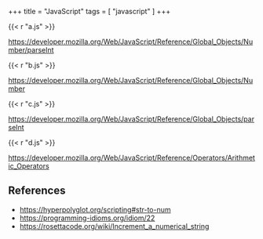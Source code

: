 +++
title = "JavaScript"
tags = [ "javascript" ]
+++

{{< r "a.js" >}}

<https://developer.mozilla.org/Web/JavaScript/Reference/Global_Objects/Number/parseInt>

{{< r "b.js" >}}

<https://developer.mozilla.org/Web/JavaScript/Reference/Global_Objects/Number>

{{< r "c.js" >}}

<https://developer.mozilla.org/Web/JavaScript/Reference/Global_Objects/parseInt>

{{< r "d.js" >}}

<https://developer.mozilla.org/Web/JavaScript/Reference/Operators/Arithmetic_Operators>

## References

- <https://hyperpolyglot.org/scripting#str-to-num>
- <https://programming-idioms.org/idiom/22>
- <https://rosettacode.org/wiki/Increment_a_numerical_string>
